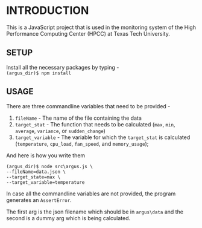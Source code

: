 # INTRODUCTION

This is a JavaScript project that is used in the monitoring system of the High Performance Computing Center (HPCC) at Texas Tech University.

## SETUP

Install all the necessary packages by typing -  
`(argus_dir)$ npm install`

## USAGE

There are three commandline variables that need to be provided - 

1. `fileName` - The name of the file containing the data
2. `target_stat` - The function that needs to be calculated (`max`, `min`, `average`, `variance`, or `sudden_change`)
3. `target_variable` - The variable for which the `target_stat` is calculated (`temperature`, `cpu_load`, `fan_speed`, and `memory_usage`);

And here is how you write them

`(argus_dir)$ node src\argus.js \`  
`--fileName=data.json \`  
`--target_state=max \`  
`--target_variable=temperature`

In case all the commandline variables are not provided, the program generates an `AssertError`.


The first arg is the json filename which should be in `argus\data` and the second is a dummy arg which is being calculated.